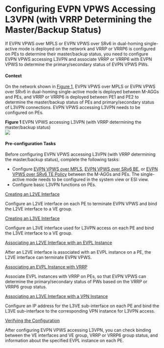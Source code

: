 Configuring EVPN VPWS Accessing L3VPN (with VRRP Determining the Master/Backup Status)
======================================================================================

If EVPN VPWS over MPLS or EVPN VPWS over SRv6 in dual-homing single-active mode is deployed on the network and VRRP or VRRP6 is configured on PEs to determine their master/backup status, you need to configure EVPN VPWS accessing L3VPN and associate VRRP or VRRP6 with EVPN VPWS to determine the primary/secondary status of EVPN VPWS PWs.

#### Context

On the network shown in [Figure 1](#EN-US_TASK_0000001162482723__fig1291715401904), EVPN VPWS over MPLS or EVPN VPWS over SRv6 in dual-homing single-active mode is deployed between M-AGGs and PEs, and VRRP or VRRP6 is deployed between PE1 and PE2 to determine the master/backup status of PEs and primary/secondary status of L3VPN connections. EVPN VPWS accessing L3VPN needs to be configured on PEs.

**Figure 1** EVPN VPWS accessing L3VPN (with VRRP determining the master/backup status)  
![](figure/en-us_image_0000001115882946.png)

#### Pre-configuration Tasks

Before configuring EVPN VPWS accessing L3VPN (with VRRP determining the master/backup status), complete the following tasks:

* Configure [EVPN VPWS over MPLS](dc_vrp_evpn_cfg_0020.html), [EVPN VPWS over SRv6 BE](dc_vrp_srv6_cfg_all_0021_copy.html), or [EVPN VPWS over SRv6 TE Policy](dc_vrp_cfg_evpn-vpws_over_srv6-te_policy_copy.html) between the M-AGGs and PEs. The single-active mode needs to be configured in the system view or ESI view.
* Configure basic L3VPN functions on PEs.


[Creating an L2VE Interface](../../../../software/nev8r10_vrpv8r16/user/vrp/dc_vrp_evpn_cfg_0162.html)

Configure an L2VE interface on each PE to terminate EVPN VPWS and bind the L2VE interface to a VE group.

[Creating an L3VE Interface](../../../../software/nev8r10_vrpv8r16/user/vrp/dc_vrp_evpn_cfg_0163.html)

Configure an L3VE interface used for L3VPN access on each PE and bind the L3VE interface to a VE group.

[Associating an L2VE Interface with an EVPL Instance](../../../../software/nev8r10_vrpv8r16/user/vrp/dc_vrp_evpn_cfg_0165.html)

After an L2VE interface is associated with an EVPL instance on a PE, the L2VE interface can terminate EVPN VPWS.

[Associating an EVPL Instance with VRRP](../../../../software/nev8r10_vrpv8r16/user/vrp/dc_vrp_evpn_cfg_0166.html)

Associate EVPL instances with VRRP on PEs, so that EVPN VPWS can determine the primary/secondary status of PWs based on the VRRP or VRRP6 group status.

[Associating an L3VE Interface with a VPN Instance](../../../../software/nev8r10_vrpv8r16/user/vrp/dc_vrp_evpn_cfg_0167.html)

Configure an IP address for the L3VE sub-interface on each PE and bind the L3VE sub-interface to the corresponding VPN instance for L3VPN access.

[Verifying the Configuration](../../../../software/nev8r10_vrpv8r16/user/vrp/dc_vrp_evpn_cfg_0168.html)

After configuring EVPN VPWS accessing L3VPN, you can check binding between the VE interfaces and VE group, VRRP or VRRP6 group status, and information about the specified EVPL instance on each PE.